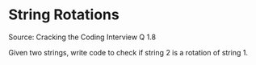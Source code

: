 # String Rotations

Source: Cracking the Coding Interview Q 1.8

Given two strings, write code to check if string 2 is a rotation of string 1.